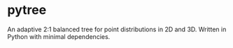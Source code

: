 # pytree
An adaptive 2:1 balanced tree for point distributions in 2D and 3D. Written in Python with minimal dependencies. 
